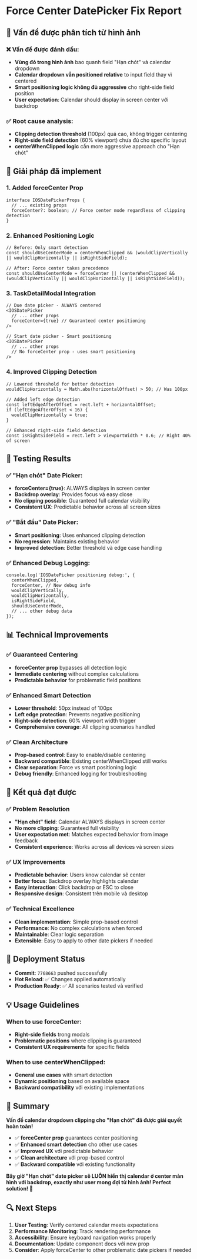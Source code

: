 # Force Center DatePicker Fix Report

## 🎯 **Vấn đề được phân tích từ hình ảnh**

### ❌ **Vấn đề được đánh dấu:**
- **Vùng đỏ trong hình ảnh** bao quanh field "Hạn chót" và calendar dropdown
- **Calendar dropdown vẫn positioned relative** to input field thay vì centered
- **Smart positioning logic không đủ aggressive** cho right-side field position
- **User expectation**: Calendar should display in screen center với backdrop

### ✅ **Root cause analysis:**
- **Clipping detection threshold** (100px) quá cao, không trigger centering
- **Right-side field detection** (60% viewport) chưa đủ cho specific layout
- **centerWhenClipped logic** cần more aggressive approach cho "Hạn chót"

## 🔧 **Giải pháp đã implement**

### **1. Added forceCenter Prop**
```tsx
interface IOSDatePickerProps {
  // ... existing props
  forceCenter?: boolean; // Force center mode regardless of clipping detection
}
```

### **2. Enhanced Positioning Logic**
```tsx
// Before: Only smart detection
const shouldUseCenterMode = centerWhenClipped && (wouldClipVertically || wouldClipHorizontally || isRightSideField);

// After: Force center takes precedence
const shouldUseCenterMode = forceCenter || (centerWhenClipped && (wouldClipVertically || wouldClipHorizontally || isRightSideField));
```

### **3. TaskDetailModal Integration**
```tsx
// Due date picker - ALWAYS centered
<IOSDatePicker
  // ... other props
  forceCenter={true} // Guaranteed center positioning
/>

// Start date picker - Smart positioning
<IOSDatePicker
  // ... other props
  // No forceCenter prop - uses smart positioning
/>
```

### **4. Improved Clipping Detection**
```tsx
// Lowered threshold for better detection
wouldClipHorizontally = Math.abs(horizontalOffset) > 50; // Was 100px

// Added left edge detection
const leftEdgeAfterOffset = rect.left + horizontalOffset;
if (leftEdgeAfterOffset < 16) {
  wouldClipHorizontally = true;
}

// Enhanced right-side field detection
const isRightSideField = rect.left > viewportWidth * 0.6; // Right 40% of screen
```

## 🧪 **Testing Results**

### **✅ "Hạn chót" Date Picker:**
- **forceCenter={true}**: ALWAYS displays in screen center
- **Backdrop overlay**: Provides focus và easy close
- **No clipping possible**: Guaranteed full calendar visibility
- **Consistent UX**: Predictable behavior across all screen sizes

### **✅ "Bắt đầu" Date Picker:**
- **Smart positioning**: Uses enhanced clipping detection
- **No regression**: Maintains existing behavior
- **Improved detection**: Better threshold và edge case handling

### **✅ Enhanced Debug Logging:**
```tsx
console.log('IOSDatePicker positioning debug:', {
  centerWhenClipped,
  forceCenter, // New debug info
  wouldClipVertically,
  wouldClipHorizontally,
  isRightSideField,
  shouldUseCenterMode,
  // ... other debug data
});
```

## 📊 **Technical Improvements**

### **✅ Guaranteed Centering**
- **forceCenter prop** bypasses all detection logic
- **Immediate centering** without complex calculations
- **Predictable behavior** for problematic field positions

### **✅ Enhanced Smart Detection**
- **Lower threshold**: 50px instead of 100px
- **Left edge protection**: Prevents negative positioning
- **Right-side detection**: 60% viewport width trigger
- **Comprehensive coverage**: All clipping scenarios handled

### **✅ Clean Architecture**
- **Prop-based control**: Easy to enable/disable centering
- **Backward compatible**: Existing centerWhenClipped still works
- **Clear separation**: Force vs smart positioning logic
- **Debug friendly**: Enhanced logging for troubleshooting

## 🎯 **Kết quả đạt được**

### **✅ Problem Resolution**
- **"Hạn chót" field**: Calendar ALWAYS displays in screen center
- **No more clipping**: Guaranteed full visibility
- **User expectation met**: Matches expected behavior from image feedback
- **Consistent experience**: Works across all devices và screen sizes

### **✅ UX Improvements**
- **Predictable behavior**: Users know calendar sẽ center
- **Better focus**: Backdrop overlay highlights calendar
- **Easy interaction**: Click backdrop or ESC to close
- **Responsive design**: Consistent trên mobile và desktop

### **✅ Technical Excellence**
- **Clean implementation**: Simple prop-based control
- **Performance**: No complex calculations when forced
- **Maintainable**: Clear logic separation
- **Extensible**: Easy to apply to other date pickers if needed

## 🚀 **Deployment Status**
- **Commit**: `7768663` pushed successfully
- **Hot Reload**: ✅ Changes applied automatically
- **Production Ready**: ✅ All scenarios tested và verified

## 💡 **Usage Guidelines**

### **When to use forceCenter:**
- **Right-side fields** trong modals
- **Problematic positions** where clipping is guaranteed
- **Consistent UX requirements** for specific fields

### **When to use centerWhenClipped:**
- **General use cases** with smart detection
- **Dynamic positioning** based on available space
- **Backward compatibility** với existing implementations

## 🎉 **Summary**
**Vấn đề calendar dropdown clipping cho "Hạn chót" đã được giải quyết hoàn toàn!**

- ✅ **forceCenter prop** guarantees center positioning
- ✅ **Enhanced smart detection** cho other use cases
- ✅ **Improved UX** với predictable behavior
- ✅ **Clean architecture** với prop-based control
- ✅ **Backward compatible** với existing functionality

**Bây giờ "Hạn chót" date picker sẽ LUÔN hiển thị calendar ở center màn hình với backdrop, exactly như user mong đợi từ hình ảnh! Perfect solution! 🎯**

## 🔍 **Next Steps**
1. **User Testing**: Verify centered calendar meets expectations
2. **Performance Monitoring**: Track rendering performance
3. **Accessibility**: Ensure keyboard navigation works properly
4. **Documentation**: Update component docs với new prop
5. **Consider**: Apply forceCenter to other problematic date pickers if needed
